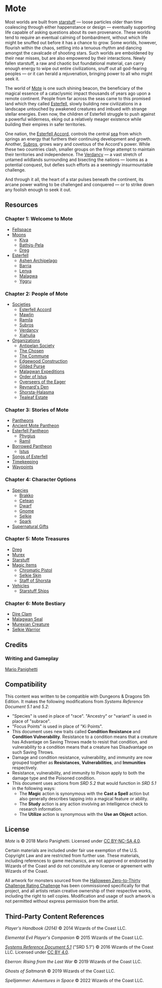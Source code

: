 # Mote

Most worlds are built from [starstuff](treasures/starstuff.md) — loose particles older than time coalescing through either happenstance or design — eventually supporting life capable of asking questions about its own provenance. These worlds tend to require an eventual calming of bombardment, without which life might be snuffed out before it has a chance to grow. Some worlds, however, flourish within the chaos, settling into a tenuous rhythm and dancing amongst the cavalcade of shooting stars. Such worlds are emboldened by their near misses, but are also empowered by their interactions. Newly fallen starstuff, a raw and chaotic but foundational material, can carry enough energy to wipe out entire civilizations, snuff out all god-fearing peoples — or it can herald a rejuvenation, bringing power to all who might seek it.

The world of [Mote](ch-1-welcome-to-mote/mote.md) is one such shining beacon, the beneficiary of the magical essence of a cataclysmic impact thousands of years ago upon a remote continent. People from far across the seas came to this promised land which they called [Esterfell](ch-1-welcome-to-mote/esterfell/esterfell.md), slowly building new civilizations in a landscape untouched by awakened creatures and imbued with strange stellar energies. Even now, the children of Esterfell struggle to push against a powerful wilderness, eking out a relatively meager existence while building their empires in safer territories.

One nation, the [Esterfell Accord](societies/esterfell-accord/esterfell-accord.md), controls the central [sea](ch-1-welcome-to-mote/esterfell/lenya/esterfell-sea/esterfell-sea.md) from which springs an energy that furthers their continuing development and growth. Another, [Subros](societies/subros.md), grows wary and covetous of the Accord's power. While these two countries clash, smaller groups on the fringe attempt to maintain their territories and independence. The [Verdancy](societies/verdancy/verdancy.md) — a vast stretch of untamed wildlands surrounding and bisecting the nations — looms as a potential conquest, but defies such efforts as a seemingly insurmountable challenge.

And through it all, the heart of a star pulses beneath the continent, its arcane power waiting to be challenged and conquered — or to strike down any foolish enough to seek it out.

## Resources

### Chapter 1: Welcome to Mote

- [Fellspace](ch-1-welcome-to-mote/fellspace.md)
- [Moons](ch-1-welcome-to-mote/moons/moons-of-mote.md)
  - [Kiva](ch-1-welcome-to-mote/moons/kiva.md)
  - [Bathýs-Pela](ch-1-welcome-to-mote/moons/bathys-pela.md)
  - [Dreg](ch-1-welcome-to-mote/moons/dreg.md)
- [Esterfell](ch-1-welcome-to-mote/esterfell/esterfell.md)
  - [Ashen Archipelago](ch-1-welcome-to-mote/esterfell/ashen-archipelago.md)
  - [Barria](ch-1-welcome-to-mote/esterfell/barria.md)
  - [Lenya](ch-1-welcome-to-mote/esterfell/lenya/lenya.md)
  - [Malagwa](ch-1-welcome-to-mote/esterfell/malagwa.md)
  - [Yggru](ch-1-welcome-to-mote/esterfell/yggru/yggru.md)

### Chapter 2: People of Mote

- [Societies](societies)
  - [Esterfell Accord](societies/esterfell-accord/esterfell-accord.md)
  - [Mawlin](societies/mawlin.md)
  - [Ramila](societies/ramila.md)
  - [Subros](societies/subros.md)
  - [Verdancy](societies/verdancy/verdancy.md)
  - [Xiahulia](societies/xiahulia.md)
- [Organizations](organizations)
  - [Antipelan Society](organizations/antipelan-society/antipelan-society.md)
  - [The Chosen](organizations/the-chosen/the-chosen.md)
  - [The Commune](organizations/the-commune/the-commune.md)
  - [Edgewood Construction](organizations/edgewood-construction/edgewood-construction.md)
  - [Gilded Purse](organizations/gilded-purse/gilded-purse.md)
  - [Malagwan Expeditions](organizations/malagwan-expeditions/malagwan-expeditions.md)
  - [Order of Istus](organizations/order-of-istus/order-of-istus.md)
  - [Overseers of the Eager](organizations/overseers-of-the-eager/overseers-of-the-eager.md)
  - [Reynard's Den](organizations/reynards-den/reynards-den.md)
  - [Shorsta-Halasma](organizations/shorsta-halasma/shorsta-halasma.md)
  - [Tealeaf Estate](organizations/tealeaf-estate/tealeaf-estate.md)

### Chapter 3: Stories of Mote

- [Pantheons](ch-3-stories-of-mote/pantheons/mote-pantheons.md)
- [Ancient Mote Pantheon](ch-3-stories-of-mote/pantheons/mote-pantheons.md#ancient-mote-pantheon)
- [Esterfell Pantheon](ch-3-stories-of-mote/pantheons/mote-pantheons.md#esterfell-pantheon)
  - [Phygius](ch-3-stories-of-mote/pantheons/esterfell-deities/phygius.md)
  - [Ramil](ch-3-stories-of-mote/pantheons/esterfell-deities/ramil.md)
- [Borrowed Pantheon](ch-3-stories-of-mote/pantheons/mote-pantheons.md#borrowed-pantheon)
  - [Istus](ch-3-stories-of-mote/pantheons/multiverse-deities/istus.md)
- [Songs of Esterfell](ch-3-stories-of-mote/pantheons/songs-of-esterfell)
- [Timekeeping](ch-3-stories-of-mote/pantheons/timekeeping.md)
- [Waypoints](ch-3-stories-of-mote/pantheons/waypoints.md)

### Chapter 4: Character Options

- [Species](species)
  - [Brakko](ch-4-character-options/species/brakko.md)
  - [Cetean](ch-4-character-options/species/cetean/cetean.md)
  - [Dwarf](ch-4-character-options/species/dwarf.md)
  - [Gnome](ch-4-character-options/species/gnome.md)
  - [Selkie](ch-4-character-options/species/selkie.md)
  - [Spark](ch-4-character-options/species/spark.md)
- [Supernatural Gifts](ch-4-character-options/supernatural-gifts)

### Chapter 5: Mote Treasures

- [Dreg](treasures/dreg-ore.md)
- [Murex](treasures/murex.md)
- [Starstuff](treasures/starstuff.md)
- [Magic Items](treasures/magic-items)
  - [Chromatic Pistol](treasures/magic-items/chromatic-pistol.md)
  - [Selkie Skin](treasures/magic-items/selkie-skin.md)
  - [Staff of Shorsta](treasures/magic-items/staff-of-shorsta.md)
- [Vehicles](treasures/vehicles)
  - [Starstuff Ships](treasures/vehicles/starstuff-ships/starstuff-ships.md)

### Chapter 6: Mote Bestiary

- [Dire Clam](bestiary/dire-clam.md)
- [Malagwan Seal](bestiary/malagwan-seal.md)
- [Murexian Creature](bestiary/murexian-creature.md)
- [Selkie Warrior](bestiary/selkie-warrior.md)

## Credits

### Writing and Gameplay

[Mario Panighetti](https://mario.panighetti.net)

## Compatibility

This content was written to be compatible with Dungeons & Dragons 5th Edition. It makes the following modifications from _Systems Reference Document 5.1_ and _5.2_:

- "Species" is used in place of "race". "Ancestry" or "variant" is used in place of "subrace".
- "Focus Points" is used in place of "Ki Points".
- This document uses new traits called **Condition Resistance** and **Condition Vulnerability**. Resistance to a condition means that a creature has Advantage on Saving Throws made to resist that condition, and vulnerability to a condition means that a creature has Disadvantage on such Saving Throws.
- Damage and condition resistance, vulnerability, and immunity are now grouped together as **Resistances**, **Vulnerabilities**, and **Immunities** respectively.
- Resistance, vulnerability, and immunity to Poison apply to both the damage type and the Poisoned condition.
- This document uses actions from _SRD 5.2_ that would function in _SRD 5.1_ in the following ways:
  - The **Magic** action is synonymous with the **Cast a Spell** action but also generally describes tapping into a magical feature or ability.
  - The **Study** action is any action involving an Intelligence check to research information.
  - The **Utilize** action is synonymous with the **Use an Object** action.

## License

_Mote_ is © 2018 Mario Panighetti. Licensed under [CC BY-NC-SA 4.0](https://creativecommons.org/licenses/by-nc-sa/4.0/legalcode).

Certain materials are included under fair use exemption of the U.S. Copyright Law and are restricted from further use. These materials, including references to game mechanics, are not approved or endorsed by Wizards of the Coast and do not constitute any license or agreement with Wizards of the Coast.

All artwork for monsters sourced from the [Halloween Zero-to-Thirty Challenge Rating Challenge](https://github.com/mpanighetti/dnd5e-030crc) has been commissioned specifically for that project, and all artists retain creative ownership of their respective works, including the right to sell copies. Modification and usage of such artwork is not permitted without express permission from the artist.

## Third-Party Content References

_Player's Handbook (2014)_ © 2014 Wizards of the Coast LLC.

_Elemental Evil Player's Companion_ © 2015 Wizards of the Coast LLC.

_[Systems Reference Document 5.1](https://dnd.wizards.com/resources/systems-reference-document)_ ("SRD 5.1") © 2016 Wizards of the Coast LLC. Licensed under [CC BY 4.0](https://creativecommons.org/licenses/by/4.0/legalcode).

_Eberron: Rising from the Last War_ © 2019 Wizards of the Coast LLC.

_Ghosts of Saltmarsh_ © 2019 Wizards of the Coast LLC.

_Spelljammer: Adventures in Space_ © 2022 Wizards of the Coast LLC.
